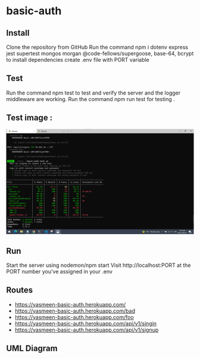 # basic-auth

## Install
Clone the repository from GitHub
Run the command npm i dotenv express jest supertest mongos morgan @code-fellows/supergoose, base-64, bcrypt to install dependencies
create .env file with PORT variable
## Test
Run the command npm test to test and verify the server and the logger middleware  are working.
Run the command npm run test for testing .

## Test image : 
![test](./images/lab07.png)

## Run
Start the server using nodemon/npm start
Visit http://localhost:PORT at the PORT number you've assigned in your .env

## Routes
* https://yasmeen-basic-auth.herokuapp.com/
* https://yasmeen-basic-auth.herokuapp.com/bad
* https://yasmeen-basic-auth.herokuapp.com/foo
* https://yasmeen-basic-auth.herokuapp.com/api/v1/singin
* https://yasmeen-basic-auth.herokuapp.com/api/v1/signup

## UML Diagram